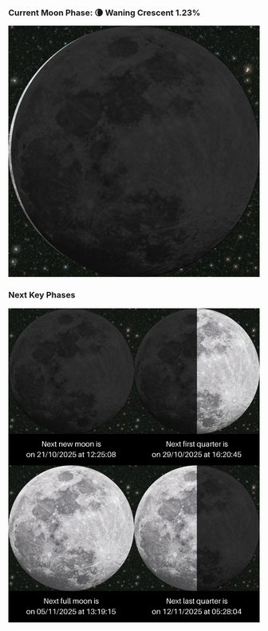 ### Current Moon Phase: 🌘 Waning Crescent 1.23%
![Moon Phase](moonphase.png)
### Next Key Phases
![Gallery](gallery.png)